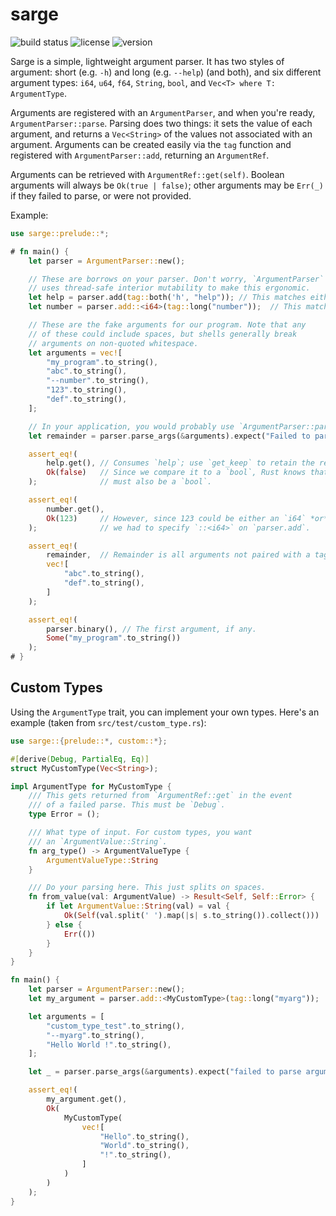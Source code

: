 # sarge

![build status](https://github.com/kyllingene/sarge/actions/workflows/rust.yml/badge.svg)
![license](https://img.shields.io/crates/l/sarge)
![version](https://img.shields.io/crates/v/sarge)

Sarge is a simple, lightweight argument parser. It has two styles of argument: short (e.g. `-h`) and long (e.g. `--help`) (and both), and six different argument types: `i64`, `u64`, `f64`, `String`, `bool`, and `Vec<T> where T: ArgumentType`.

Arguments are registered with an `ArgumentParser`, and when you're ready, `ArgumentParser::parse`. Parsing does two things: it sets the value of each argument, and returns a `Vec<String>` of the values not associated with an argument. Arguments can be created easily via the `tag` function and registered with `ArgumentParser::add`, returning an `ArgumentRef`.

Arguments can be retrieved with `ArgumentRef::get(self)`. Boolean arguments will always be `Ok(true | false)`; other arguments may be `Err(_)` if they failed to parse, or were not provided.

Example:
```rust
use sarge::prelude::*;

# fn main() {
    let parser = ArgumentParser::new();

    // These are borrows on your parser. Don't worry, `ArgumentParser`
    // uses thread-safe interior mutability to make this ergonomic.
    let help = parser.add(tag::both('h', "help")); // This matches either `-h` or `--help`.
    let number = parser.add::<i64>(tag::long("number"));  // This matches only `--number`.

    // These are the fake arguments for our program. Note that any
    // of these could include spaces, but shells generally break
    // arguments on non-quoted whitespace.
    let arguments = vec![
        "my_program".to_string(),
        "abc".to_string(),
        "--number".to_string(),
        "123".to_string(),
        "def".to_string(),
    ];

    // In your application, you would probably use `ArgumentParser::parse()`.
    let remainder = parser.parse_args(&arguments).expect("Failed to parse arguments");

    assert_eq!(
        help.get(), // Consumes `help`; use `get_keep` to retain the reference.
        Ok(false)   // Since we compare it to a `bool`, Rust knows that `help`
    );              // must also be a `bool`.

    assert_eq!(
        number.get(),
        Ok(123)     // However, since 123 could be either an `i64` *or* a `u64`,
    );              // we had to specify `::<i64>` on `parser.add`.

    assert_eq!(
        remainder,  // Remainder is all arguments not paired with a tag, in order.
        vec![
            "abc".to_string(),
            "def".to_string(),
        ]
    );

    assert_eq!(
        parser.binary(), // The first argument, if any.
        Some("my_program".to_string())
    );
# }
```

## Custom Types

Using the `ArgumentType` trait, you can implement your own types. Here's an
example (taken from `src/test/custom_type.rs`):

```rust
use sarge::{prelude::*, custom::*};

#[derive(Debug, PartialEq, Eq)]
struct MyCustomType(Vec<String>);

impl ArgumentType for MyCustomType {
    /// This gets returned from `ArgumentRef::get` in the event
    /// of a failed parse. This must be `Debug`.
    type Error = ();

    /// What type of input. For custom types, you want
    /// an `ArgumentValue::String`.
    fn arg_type() -> ArgumentValueType {
        ArgumentValueType::String
    }

    /// Do your parsing here. This just splits on spaces.
    fn from_value(val: ArgumentValue) -> Result<Self, Self::Error> {
        if let ArgumentValue::String(val) = val {
            Ok(Self(val.split(' ').map(|s| s.to_string()).collect()))
        } else {
            Err(())
        }
    }
}

fn main() {
    let parser = ArgumentParser::new();
    let my_argument = parser.add::<MyCustomType>(tag::long("myarg"));

    let arguments = [
        "custom_type_test".to_string(),
        "--myarg".to_string(),
        "Hello World !".to_string(),
    ];

    let _ = parser.parse_args(&arguments).expect("failed to parse arguments");

    assert_eq!(
        my_argument.get(),
        Ok(
            MyCustomType(
                vec![
                    "Hello".to_string(),
                    "World".to_string(),
                    "!".to_string(),
                ]
            )
        )
    );
}
```
